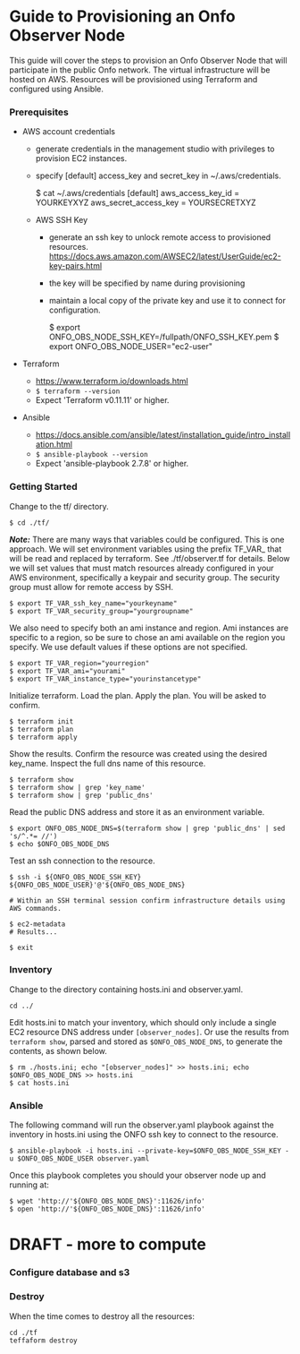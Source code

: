 # Guide to Provisioning an Onfo Observer Node

This guide will cover the steps to provision an Onfo Observer Node that will participate in the public Onfo network.  The virtual infrastructure will be hosted on AWS.  Resources will be provisioned using Terraform and configured using Ansible.

### Prerequisites
* AWS account credentials
  * generate credentials in the management studio with privileges to provision EC2 instances.
  * specify [default] access_key and secret_key in ~/.aws/credentials.


    $ cat ~/.aws/credentials
    [default]
    aws_access_key_id = YOURKEYXYZ
    aws_secret_access_key = YOURSECRETXYZ


  * AWS SSH Key
    * generate an ssh key to unlock remote access to provisioned resources.  https://docs.aws.amazon.com/AWSEC2/latest/UserGuide/ec2-key-pairs.html
    * the key will be specified by name during provisioning
    * maintain a local copy of the private key and use it to connect for configuration.


      $ export ONFO_OBS_NODE_SSH_KEY=/fullpath/ONFO_SSH_KEY.pem
      $ export ONFO_OBS_NODE_USER="ec2-user"


* Terraform
  * https://www.terraform.io/downloads.html
  * `$ terraform --version`
  * Expect 'Terraform v0.11.11' or higher.


* Ansible
  * https://docs.ansible.com/ansible/latest/installation_guide/intro_installation.html
  * `$ ansible-playbook --version`
  * Expect 'ansible-playbook 2.7.8' or higher.

### Getting Started

Change to the tf/ directory.

    $ cd ./tf/

***Note:*** There are many ways that variables could be configured.  This is one approach.  We will set environment variables using the prefix TF_VAR_ that will be read and replaced by terraform.  See ./tf/observer.tf for details.  Below we will set values that must match resources already configured in your AWS environment, specifically a keypair and security group.  The security group must allow for remote access by SSH.


    $ export TF_VAR_ssh_key_name="yourkeyname"
    $ export TF_VAR_security_group="yourgroupname"


We also need to specify both an ami instance and region.  Ami instances are specific to a region, so be sure to chose an ami available on the region you specify.  We use default values if these options are not specified.

    $ export TF_VAR_region="yourregion"
    $ export TF_VAR_ami="yourami"
    $ export TF_VAR_instance_type="yourinstancetype"

Initialize terraform.  Load the plan.  Apply the plan.  You will be asked to confirm.

    $ terraform init
    $ terraform plan
    $ terraform apply

Show the results.  Confirm the resource was created using the desired key_name.  Inspect the full dns name of this resource.

    $ terraform show
    $ terraform show | grep 'key_name'
    $ terraform show | grep 'public_dns'

Read the public DNS address and store it as an environment variable.

    $ export ONFO_OBS_NODE_DNS=$(terraform show | grep 'public_dns' | sed 's/^.*= //')
    $ echo $ONFO_OBS_NODE_DNS





Test an ssh connection to the resource.

    $ ssh -i ${ONFO_OBS_NODE_SSH_KEY} ${ONFO_OBS_NODE_USER}'@'${ONFO_OBS_NODE_DNS}

    # Within an SSH terminal session confirm infrastructure details using AWS commands.

    $ ec2-metadata
    # Results...

    $ exit

### Inventory

Change to the directory containing hosts.ini and observer.yaml.

`cd ../`

Edit hosts.ini to match your inventory, which should only include a single EC2 resource DNS address under `[observer_nodes]`.  Or use the results from `terraform show`, parsed and stored as `$ONFO_OBS_NODE_DNS`, to generate the contents, as shown below.

    $ rm ./hosts.ini; echo "[observer_nodes]" >> hosts.ini; echo $ONFO_OBS_NODE_DNS >> hosts.ini
    $ cat hosts.ini


### Ansible

The following command will run the observer.yaml playbook against the inventory in hosts.ini using the ONFO ssh key to connect to the resource.

    $ ansible-playbook -i hosts.ini --private-key=$ONFO_OBS_NODE_SSH_KEY -u $ONFO_OBS_NODE_USER observer.yaml

Once this playbook completes you should your observer node up and running at:

    $ wget 'http://'${ONFO_OBS_NODE_DNS}':11626/info'
    $ open 'http://'${ONFO_OBS_NODE_DNS}':11626/info'

# DRAFT - more to compute
### Configure database and s3


### Destroy

When the time comes to destroy all the resources:

    cd ./tf
    teffaform destroy
